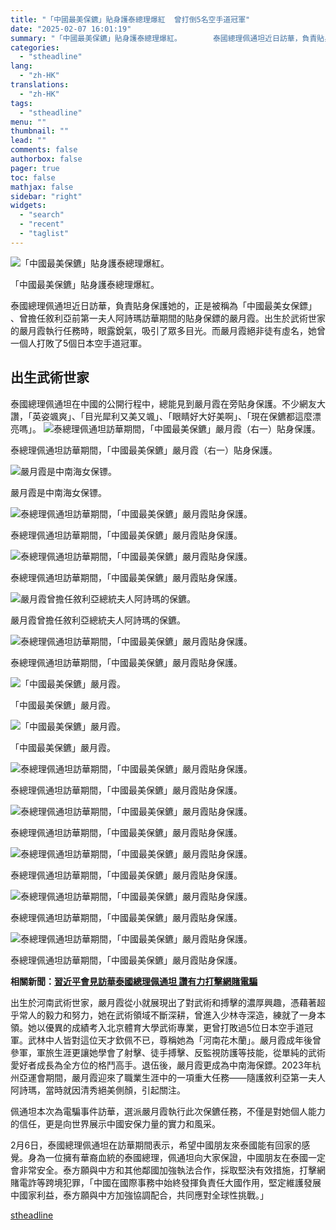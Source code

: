 ```yaml
---
title: "「中國最美保鑣」貼身護泰總理爆紅  曾打倒5名空手道冠軍"
date: "2025-02-07 16:01:19"
summary: "「中國最美保鑣」貼身護泰總理爆紅。       泰國總理佩通坦近日訪華，負責貼身保護她的，正..."
categories:
  - "stheadline"
lang:
  - "zh-HK"
translations:
  - "zh-HK"
tags:
  - "stheadline"
menu: ""
thumbnail: ""
lead: ""
comments: false
authorbox: false
pager: true
toc: false
mathjax: false
sidebar: "right"
widgets:
  - "search"
  - "recent"
  - "taglist"
---
```


![「中國最美保鑣」貼身護泰總理爆紅。](https://image.stheadline.com/f/680p0/0x0/100/none/d43f8d7f9a0150088382582323b541fa/stheadline/inewsmedia/20250207/_2025020715520858481.jpg)

「中國最美保鑣」貼身護泰總理爆紅。




泰國總理佩通坦近日訪華，負責貼身保護她的，正是被稱為「中國最美女保鏢」 、曾擔任敘利亞前第一夫人阿詩瑪訪華期間的貼身保鏢的嚴月霞。出生於武術世家的嚴月霞執行任務時，眼露銳氣，吸引了眾多目光。而嚴月霞絕非徒有虛名，她曾一個人打敗了5個日本空手道冠軍。

出生武術世家
------

泰國總理佩通坦在中國的公開行程中，總能見到嚴月霞在旁貼身保護。不少網友大讚，「英姿颯爽」、「目光犀利又美又颯」、「眼睛好大好美啊」、「現在保鑣都這麼漂亮嗎」。
 ![泰總理佩通坦訪華期間，「中國最美保鑣」嚴月霞（右一）貼身保護。](https://image.hkhl.hk/f/1024p0/0x0/100/none/467a04bf4a582e0e5afc954546e43aeb/2025-02/Clipboard34_0.png)


泰總理佩通坦訪華期間，「中國最美保鑣」嚴月霞（右一）貼身保護。



 ![嚴月霞是中南海女保镖。](https://image.hkhl.hk/f/1024p0/0x0/100/none/d06ec12b1a69c3119345f1778d0d39ef/2025-02/Clipboard35_0.png)


嚴月霞是中南海女保镖。



 ![泰總理佩通坦訪華期間，「中國最美保鑣」嚴月霞貼身保護。](https://image.hkhl.hk/f/1024p0/0x0/100/none/473cfc6bebbcb5880533c591f0125cd6/2025-02/Clipboard37_0.png)


泰總理佩通坦訪華期間，「中國最美保鑣」嚴月霞貼身保護。



 ![泰總理佩通坦訪華期間，「中國最美保鑣」嚴月霞貼身保護。](https://image.hkhl.hk/f/1024p0/0x0/100/none/b7596e883cd2393034d55cf421789f68/2025-02/Clipboard38_0.png)


泰總理佩通坦訪華期間，「中國最美保鑣」嚴月霞貼身保護。



 ![嚴月霞曾擔任敘利亞總統夫人阿詩瑪的保鑣。](https://image.hkhl.hk/f/1024p0/0x0/100/none/0efbbde6a68121cc4c1eabfb8cefbbd8/2025-02/Clipboard39_0.png)


嚴月霞曾擔任敘利亞總統夫人阿詩瑪的保鑣。



 ![泰總理佩通坦訪華期間，「中國最美保鑣」嚴月霞貼身保護。](https://image.hkhl.hk/f/1024p0/0x0/100/none/0dfecc653362880a6e6ded0fbe9bcf99/2025-02/Clipboard41_1.png)


泰總理佩通坦訪華期間，「中國最美保鑣」嚴月霞貼身保護。



 ![「中國最美保鑣」嚴月霞。](https://image.hkhl.hk/f/1024p0/0x0/100/none/d548dc312190b1a5d2827bcdf776bb47/2025-02/Clipboard42_0.png)


「中國最美保鑣」嚴月霞。



 ![「中國最美保鑣」嚴月霞。](https://image.hkhl.hk/f/1024p0/0x0/100/none/4dbc186c373c48b5ce0473f5fef56975/2025-02/vlcsnap-2025-02-07-15h33m30s032.png)


「中國最美保鑣」嚴月霞。



 ![泰總理佩通坦訪華期間，「中國最美保鑣」嚴月霞貼身保護。](https://image.hkhl.hk/f/1024p0/0x0/100/none/5e4e00a1330157ceed829b319621a0de/2025-02/vlcsnap-2025-02-07-15h42m04s940.png)


泰總理佩通坦訪華期間，「中國最美保鑣」嚴月霞貼身保護。



 ![泰總理佩通坦訪華期間，「中國最美保鑣」嚴月霞貼身保護。](https://image.hkhl.hk/f/1024p0/0x0/100/none/1278220b2ef6e3e59f250d15bf3ba667/2025-02/vlcsnap-2025-02-07-15h42m09s461.png)


泰總理佩通坦訪華期間，「中國最美保鑣」嚴月霞貼身保護。



 ![泰總理佩通坦訪華期間，「中國最美保鑣」嚴月霞貼身保護。](https://image.hkhl.hk/f/1024p0/0x0/100/none/758cdd16cea975d32bf3ab65035899d0/2025-02/vlcsnap-2025-02-07-15h42m35s511.png)


泰總理佩通坦訪華期間，「中國最美保鑣」嚴月霞貼身保護。



 ![泰總理佩通坦訪華期間，「中國最美保鑣」嚴月霞貼身保護。](https://image.hkhl.hk/f/1024p0/0x0/100/none/e97c1e617aa85046dd0a4a38a6ac2a77/2025-02/vlcsnap-2025-02-07-15h42m50s499.png)


泰總理佩通坦訪華期間，「中國最美保鑣」嚴月霞貼身保護。



 ![泰總理佩通坦訪華期間，「中國最美保鑣」嚴月霞貼身保護。](https://image.hkhl.hk/f/1024p0/0x0/100/none/27283b304e2bb283fe0f8ba2138da8b5/2025-02/vlcsnap-2025-02-07-15h42m57s796.png)


泰總理佩通坦訪華期間，「中國最美保鑣」嚴月霞貼身保護。




**相關新聞：[習近平會見訪華泰國總理佩通坦 讚有力打擊網賭電騙](https://www.stheadline.com/china-politics/3426093/%E7%BF%92%E8%BF%91%E5%B9%B3%E6%9C%83%E8%A6%8B%E8%A8%AA%E8%8F%AF%E6%B3%B0%E5%9C%8B%E7%B8%BD%E7%90%86%E4%BD%A9%E9%80%9A%E5%9D%A6-%E8%AE%9A%E6%9C%89%E5%8A%9B%E6%89%93%E6%93%8A%E7%B6%B2%E8%B3%AD%E9%9B%BB%E9%A8%99)**

出生於河南武術世家，嚴月霞從小就展現出了對武術和搏擊的濃厚興趣，憑藉著超乎常人的毅力和努力，她在武術領域不斷深耕，曾進入少林寺深造，練就了一身本領。她以優異的成績考入北京體育大學武術專業，更曾打敗過5位日本空手道冠軍。武林中人皆對這位天才欽佩不已，尊稱她為「河南花木蘭」。嚴月霞成年後曾參軍，軍旅生涯更讓她學會了射擊、徒手搏擊、反監視防護等技能，從單純的武術愛好者成長為全方位的格鬥高手。退伍後，嚴月霞更成為中南海保鏢。2023年杭州亞運會期間，嚴月霞迎來了職業生涯中的一項重大任務——隨護敘利亞第一夫人阿詩瑪，當時就因清秀絕美側顏，引起關注。

佩通坦本次為電騙事件訪華，選派嚴月霞執行此次保鑣任務，不僅是對她個人能力的信任，更是向世界展示中國安保力量的實力和風采。

2月6日，泰國總理佩通坦在訪華期間表示，希望中國朋友來泰國能有回家的感覺。身為一位擁有華裔血統的泰國總理，佩通坦向大家保證，中國朋友在泰國一定會非常安全。泰方願與中方和其他鄰國加強執法合作，採取堅決有效措施，打擊網賭電詐等跨境犯罪，「中國在國際事務中始終發揮負責任大國作用，堅定維護發展中國家利益，泰方願與中方加強協調配合，共同應對全球性挑戰。」

[stheadline](https://std.stheadline.com/realtime/article/2051398/即時-中國-中國最美保鑣-貼身護泰總理爆紅-曾打倒5名空手道冠軍)
